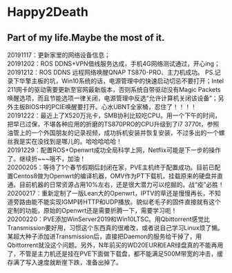 # Happy2Death
Part of my life.Maybe the most of it.  
--------------------------------------------------------------------
20191117：更新家里的网络设备信息；  
20191202：ROS DDNS+VPN借线服务达成，手机4G网络测试通过，开心ing；  
20191212：ROS DDNS 远程网络唤醒QNAP TS870-PRO、主力机成功。
PS.记录下华擎主板的坑，Win10系统的话，电源管理中的快速启动切忌不要打开；Intel 211网卡的驱动需要更新至官网最新版本，否则系统自带驱动没有Magic Packets唤醒选项，而且节能选项一律关闭，电源管理中反选“允许计算机关闭该设备”；另外主板BIOS中的PCIE唤醒要打开。心水UBNT全家桶，忍住了！！！！  
20191222：最近上了X520万兆卡，SMB协利比较吃CPU。用一个下午的时间，把早已过保，不堪各种应用的折磨的TS870PRO的CPU升级到了i7 3770t，参照油管上的一个外国朋友的记录视频，成功拆机安装并恢复安装，不过多出的一个螺丝我是实在没找到是哪儿的。哈哈哈哈哈！  
20191229：配置ROS+Openwrt成功全局科学上网，Netflix可能是下一步的操作了。继续折~~~哦不，加油！  
20200205：等待了1个春节假期后封闭在家，PVE主机终于配置成功。目前已配置Centos8做为Openwrt的编译机器，OMV作为PT下载机，挂载原来的硬盘并直通。目前机器的日常资源占用10%左右，还是很大潜力可以挖掘的。战“疫”必胜！  
20200217：重新定制了一版Lean大的Openwrt，IPTV的草还是慢慢再长，不知道旁路由能不能实现IGMP转HTTP和UDP播放。貌似老毛子的固件直接就有这个定制的功能，原始的Openwrt还是需要折腾一下，需要学习呃！  
20200220：PVE添加WinServer2019和Win10LTSC。用Qbittorrent感觉比Transmission要好用，习惯这个东西真的很难改，或者说自己学习Linux烦了懒。某超大种子添加进Transmission后，直接把Daemon的服务给干掉了，用Qbittorrent就没这个问题。另外，N年前买的WD20EUR和EAR绿盘真的不能再用了，不管是主力机还是挂在PVE下面做下载盘，都不能满足500M带宽的冲击，缓存满了写入速度就断崖下跌，准备出掉了。  
